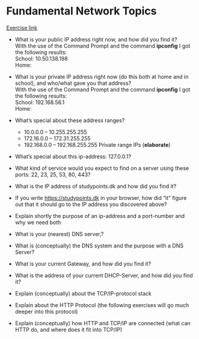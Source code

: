 # Fundamental Network Topics
[Exercise link](https://docs.google.com/document/d/1RbYJ9hyiqSSASZfuWQtsKwFv7ngQP1-4dceRrKy1LzA/edit)

-   What is your public IP address right now, and how did you find it?  
With the use of the Command Prompt and the command **ipconfig** I got the following results:  
School: 10.50.138.198  
Home:  
    
-   What is your private IP address right now (do this both at home and in school), and who/what gave you that address?  
With the use of the Command Prompt and the command **ipconfig** I got the following results:  
School: 192.168.56.1  
Home: 
-   What’s special about these address ranges?
    
      -   10.0.0.0 – 10.255.255.255
      -   172.16.0.0 – 172.31.255.255
      -   192.168.0.0 – 192.168.255.255
Private range IPs (**elaborate**)
    
-   What’s special about this ip-address: 127.0.0.1?
    
-   What kind of service would you expect to find on a server using these ports: 22, 23, 25, 53, 80, 443?
    
-   What is the IP address of studypoints.dk and how did you find it?
    
-   If you write https://studypoints.dk in your browser, how did “it” figure out that it should go to the IP address you discovered above?
    
-   Explain shortly the purpose of an ip-address and a port-number and why we need both
    
-   What is your (nearest) DNS server,?
    
-   What is (conceptually) the DNS system and the purpose with a DNS Server?
    
-   What is your current Gateway, and how did you find it?
    
-   What is the address of your current DHCP-Server, and how did you find it?
    
-   Explain (conceptually) about the TCP/IP-protocol stack
    
-   Explain about the HTTP Protocol (the following exercises will go much deeper into this protocol)
    
-   Explain (conceptually) how HTTP and TCP/IP are connected (what can HTTP do, and where does it fit into TCP/IP)
